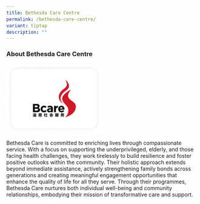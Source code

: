 ```yaml
---
title: Bethesda Care Centre
permalink: /bethesda-care-centre/
variant: tiptap
description: ""
---
```

<h3>About Bethesda Care Centre</h3>
<p></p>
<p></p>
<div class="isomer-image-wrapper">
<img style="width: 50%;" height="auto" width="100%" alt="" src="/images/Group_7270_1.png">
</div>
<p>Bethesda Care is committed to enriching lives through compassionate service.
With a focus on supporting the underprivileged, elderly, and those facing
health challenges, they work tirelessly to build resilience and foster
positive outlooks within the community. Their holistic approach extends
beyond immediate assistance, actively strengthening family bonds across
generations and creating meaningful engagement opportunities that enhance
the quality of life for all they serve. Through their programmes, Bethesda
Care nurtures both individual well-being and community relationships, embodying
their mission of transformative care and support.</p>
<p></p>
<p></p>